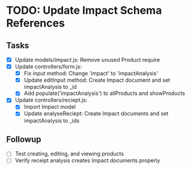 # TODO: Update Impact Schema References

## Tasks
- [x] Update models/impact.js: Remove unused Product require
- [x] Update controllers/form.js:
  - [x] Fix input method: Change 'impact' to 'impactAnalysis'
  - [x] Update editInput method: Create Impact document and set impactAnalysis to _id
  - [x] Add populate('impactAnalysis') to allProducts and showProducts
- [x] Update controllers/reciept.js:
  - [x] Import Impact model
  - [x] Update analyseReciept: Create Impact documents and set impactAnalysis to _ids

## Followup
- [ ] Test creating, editing, and viewing products
- [ ] Verify receipt analysis creates Impact documents properly
